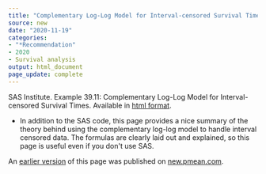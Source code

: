 ```yaml
---
title: "Complementary Log-Log Model for Interval-censored Survival Times"
source: new
date: "2020-11-19"
categories:
- "*Recommendation"
- 2020
- Survival analysis
output: html_document
page_update: complete
---
```


SAS Institute. Example 39.11: Complementary Log-Log Model for Interval-censored Survival Times. Available in [html format](https://v8doc.sas.com/sashtml/stat/chap39/sect54.htm).

<!---More--->

+ In addition to the SAS code, this page provides a nice summary of the theory behind using the complementary log-log model to handle interval censored data. The formulas are clearly laid out and explained, so this page is useful even if you don't use SAS.

An [earlier version][sim2] of this page was published on [new.pmean.com][sim1].

[sim1]: http://new.pmean.com
[sim2]: http://new.pmean.com/interval-censored-sas/
